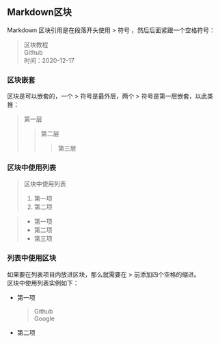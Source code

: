 ## Markdown区块  
Markdown 区块引用是在段落开头使用 > 符号 ，然后后面紧跟一个空格符号：  
> 区块教程  
> Github  
> 时间：2020-12-17  

### 区块嵌套 
区块是可以嵌套的，一个 > 符号是最外层，两个 > 符号是第一层嵌套，以此类推：  
> 第一层  
>> 第二层  
>>> 第三层  

### 区块中使用列表
> 区块中使用列表  
> 1. 第一项  
> 2. 第二项  

> * 第一项
> * 第二项  
> * 第三项  

### 列表中使用区块
如果要在列表项目内放进区块，那么就需要在 > 前添加四个空格的缩进。  
区块中使用列表实例如下：  
* 第一项  
    > Github  
    > Google
* 第二项  
